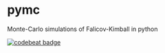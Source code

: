 # pymc
Monte-Carlo simulations of Falicov-Kimball in python

[![codebeat badge](https://codebeat.co/badges/de363c38-b5af-4810-818d-b81762921609)](https://codebeat.co/projects/github-com-promny-pymc-master)
